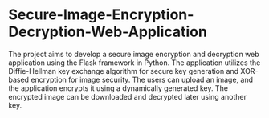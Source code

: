 # Secure-Image-Encryption-Decryption-Web-Application
 The project aims to develop a secure image encryption and decryption web application using the Flask framework in Python. The application utilizes the Diffie-Hellman key exchange algorithm for secure key generation and XOR-based encryption for image security. The users can upload an image, and the application encrypts it using a dynamically generated key. The encrypted image can be downloaded and decrypted later using another key.
